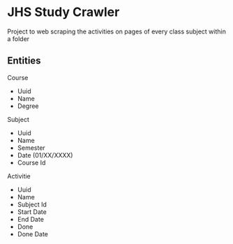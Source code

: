 # JHS Study Crawler

Project to web scraping the activities on pages of every class subject within a folder


## Entities

Course
- Uuid
- Name
- Degree

Subject
- Uuid
- Name
- Semester
- Date (01/XX/XXXX)
- Course Id

Activitie
- Uuid
- Name
- Subject Id
- Start Date
- End Date
- Done
- Done Date